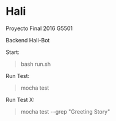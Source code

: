 # Hali
Proyecto Final 2016 G5501

Backend Hali-Bot

Start:
> bash run.sh

Run Test:
> mocha test

Run Test X:
> mocha test --grep "Greeting Story"
